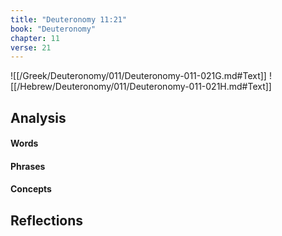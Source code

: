 ```yaml
---
title: "Deuteronomy 11:21"
book: "Deuteronomy"
chapter: 11
verse: 21
---
```

![[/Greek/Deuteronomy/011/Deuteronomy-011-021G.md#Text]]
![[/Hebrew/Deuteronomy/011/Deuteronomy-011-021H.md#Text]]

## Analysis

#### Words

#### Phrases

#### Concepts

## Reflections
